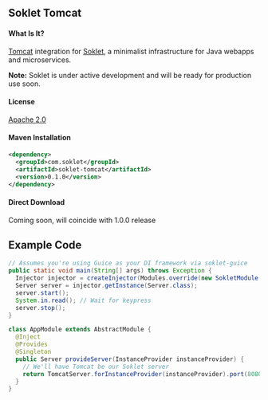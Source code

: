 ## Soklet Tomcat

#### What Is It?

[Tomcat](http://tomcat.apache.org) integration for [Soklet](http://soklet.com), a minimalist infrastructure for Java webapps and microservices.

**Note:** Soklet is under active development and will be ready for production use soon.

#### License

[Apache 2.0](https://www.apache.org/licenses/LICENSE-2.0)

#### Maven Installation

```xml
<dependency>
  <groupId>com.soklet</groupId>
  <artifactId>soklet-tomcat</artifactId>
  <version>0.1.0</version>
</dependency>
```

#### Direct Download

Coming soon, will coincide with 1.0.0 release
<!-- [https://www.soklet.com/releases/soklet-1.0.0.jar](https://www.soklet.com/releases/soklet-1.0.0.jar) -->
## Example Code

```java
// Assumes you're using Guice as your DI framework via soklet-guice
public static void main(String[] args) throws Exception {
  Injector injector = createInjector(Modules.override(new SokletModule()).with(new AppModule()));
  Server server = injector.getInstance(Server.class);
  server.start();
  System.in.read(); // Wait for keypress
  server.stop();
}

class AppModule extends AbstractModule {
  @Inject
  @Provides
  @Singleton
  public Server provideServer(InstanceProvider instanceProvider) {
    // We'll have Tomcat be our Soklet server
    return TomcatServer.forInstanceProvider(instanceProvider).port(8080).build();
  }
}
```